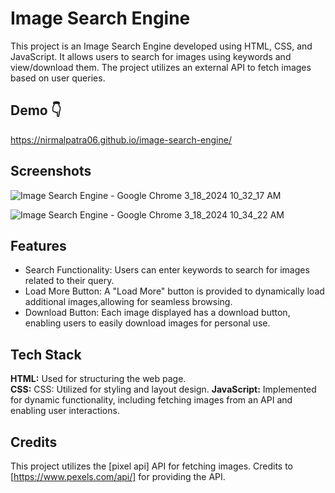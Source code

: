 
# Image Search Engine

This project is an Image Search Engine developed using HTML, CSS, and JavaScript. It allows users to search for images using keywords and view/download them. The project utilizes an external API to fetch images based on user queries.


## Demo 👇

https://nirmalpatra06.github.io/image-search-engine/


## Screenshots

![Image Search Engine - Google Chrome 3_18_2024 10_32_17 AM](https://github.com/nirmalpatra06/image-search-engine/assets/134248927/34d4b90d-d9dc-45dd-89ee-5798d548db21)

![Image Search Engine - Google Chrome 3_18_2024 10_34_22 AM](https://github.com/nirmalpatra06/image-search-engine/assets/134248927/ebd223a4-1b10-457d-9754-0ca0baa90ab9)
## Features

- Search Functionality: Users can enter keywords to search for images related to their query.
- Load More Button: A "Load More" button is provided to dynamically load additional images,allowing for seamless browsing.
- Download Button: Each image displayed has a download button, enabling users to easily download images for personal use.



## Tech Stack

**HTML:**  Used for structuring the web page.  
**CSS:** CSS: Utilized for styling and layout design.
**JavaScript:** Implemented for dynamic functionality, including fetching images from an API and enabling user interactions.
 




## Credits
This project utilizes the [pixel api] API for fetching images. Credits to [https://www.pexels.com/api/] for providing the API.



